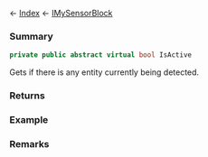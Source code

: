 ← [Index](Api-Index) ← [IMySensorBlock](Sandbox.ModAPI.Ingame.IMySensorBlock)

### Summary

```csharp
private public abstract virtual bool IsActive
```

Gets if there is any entity currently being detected.

### Returns

### Example

### Remarks

